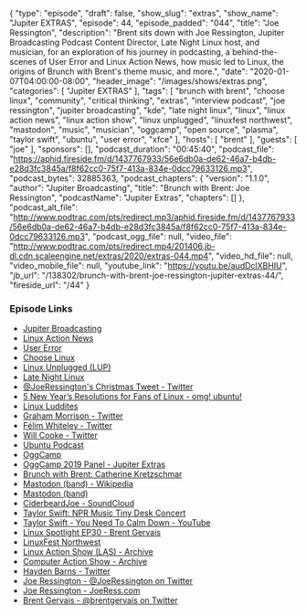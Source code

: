 {
  "type": "episode",
  "draft": false,
  "show_slug": "extras",
  "show_name": "Jupiter EXTRAS",
  "episode": 44,
  "episode_padded": "044",
  "title": "Joe Ressington",
  "description": "Brent sits down with Joe Ressington, Jupiter Broadcasting Podcast Content Director, Late Night Linux host, and musician, for an exploration of his journey in podcasting, a behind-the-scenes of User Error and Linux Action News, how music led to Linux, the origins of Brunch with Brent's theme music, and more.",
  "date": "2020-01-07T04:00:00-08:00",
  "header_image": "/images/shows/extras.png",
  "categories": [
    "Jupiter EXTRAS"
  ],
  "tags": [
    "brunch with brent",
    "choose linux",
    "community",
    "critical thinking",
    "extras",
    "interview podcast",
    "joe ressington",
    "jupiter broadcasting",
    "kde",
    "late night linux",
    "linux",
    "linux action news",
    "linux action show",
    "linux unplugged",
    "linuxfest northwest",
    "mastodon",
    "music",
    "musician",
    "oggcamp",
    "open source",
    "plasma",
    "taylor swift",
    "ubuntu",
    "user error",
    "xfce"
  ],
  "hosts": [
    "brent"
  ],
  "guests": [
    "joe"
  ],
  "sponsors": [],
  "podcast_duration": "00:45:40",
  "podcast_file": "https://aphid.fireside.fm/d/1437767933/56e6db0a-de62-46a7-b4db-e28d3fc3845a/f8f62cc0-75f7-413a-834e-0dcc79633126.mp3",
  "podcast_bytes": 32885363,
  "podcast_chapters": {
    "version": "1.1.0",
    "author": "Jupiter Broadcasting",
    "title": "Brunch with Brent: Joe Ressington",
    "podcastName": "Jupiter Extras",
    "chapters": []
  },
  "podcast_alt_file": "http://www.podtrac.com/pts/redirect.mp3/aphid.fireside.fm/d/1437767933/56e6db0a-de62-46a7-b4db-e28d3fc3845a/f8f62cc0-75f7-413a-834e-0dcc79633126.mp3",
  "podcast_ogg_file": null,
  "video_file": "http://www.podtrac.com/pts/redirect.mp4/201406.jb-dl.cdn.scaleengine.net/extras/2020/extras-044.mp4",
  "video_hd_file": null,
  "video_mobile_file": null,
  "youtube_link": "https://youtu.be/audDclXBHIU",
  "jb_url": "/138302/brunch-with-brent-joe-ressington-jupiter-extras-44/",
  "fireside_url": "/44"
}


### Episode Links

  * [Jupiter Broadcasting](http://jupiterbroadcasting.com/ "Jupiter Broadcasting")
  * [Linux Action News](http://linuxactionnews.com/ "Linux Action News")
  * [User Error](https://error.show/ "User Error")
  * [Choose Linux](https://chooselinux.show/ "Choose Linux")
  * [Linux Unplugged (LUP)](https://linuxunplugged.com/ "Linux Unplugged \(LUP\)")
  * [Late Night Linux](https://latenightlinux.com/ "Late Night Linux")
  * [@JoeRessington's Christmas Tweet - Twitter](https://twitter.com/JoeRessington/status/1209596633954029568 "@JoeRessington's Christmas Tweet - Twitter")
  * [5 New Year’s Resolutions for Fans of Linux - omg! ubuntu!](https://www.omgubuntu.co.uk/2020/01/new-years-resolutions-linux "5 New Year’s Resolutions for Fans of Linux - omg! ubuntu!")
  * [Linux Luddites](https://luddites.latenightlinux.com/ "Linux Luddites")
  * [Graham Morrison - Twitter](https://twitter.com/degville "Graham Morrison - Twitter")
  * [Félim Whiteley - Twitter](https://twitter.com/felimwhiteley "Félim Whiteley - Twitter")
  * [Will Cooke - Twitter](https://twitter.com/8none1 "Will Cooke - Twitter")
  * [Ubuntu Podcast](https://ubuntupodcast.org/ "Ubuntu Podcast")
  * [OggCamp](https://www.oggcamp.org/ "OggCamp")
  * [OggCamp 2019 Panel - Jupiter Extras](https://extras.show/26 "OggCamp 2019 Panel - Jupiter Extras")
  * [Brunch with Brent: Catherine Kretzschmar](https://extras.show/42 "Brunch with Brent: Catherine Kretzschmar")
  * [Mastodon (band) - Wikipedia](https://en.wikipedia.org/wiki/Mastodon_\(band\) "Mastodon \(band\) - Wikipedia")
  * [Mastodon (band)](https://www.mastodonrocks.com "Mastodon \(band\)")
  * [CiderbeardJoe - SoundCloud](https://soundcloud.com/ciderbeardjoe "CiderbeardJoe - SoundCloud")
  * [Taylor Swift: NPR Music Tiny Desk Concert](https://www.npr.org/2019/10/16/770318649/taylor-swift-tiny-desk-concert "Taylor Swift: NPR Music Tiny Desk Concert")
  * [Taylor Swift - You Need To Calm Down - YouTube](https://www.youtube.com/watch?v=Dkk9gvTmCXY "Taylor Swift - You Need To Calm Down - YouTube")
  * [Linux Spotlight EP30 - Brent Gervais](https://bigdaddylinux.com/video/episode-30-brent-gervais/ "Linux Spotlight EP30 - Brent Gervais")
  * [LinuxFest Northwest](https://linuxfestnorthwest.org "LinuxFest Northwest")
  * [Linux Action Show (LAS) - Archive](https://www.jupiterbroadcasting.com/show/linuxactionshow/ "Linux Action Show \(LAS\) - Archive")
  * [Computer Action Show - Archive](https://www.jupiterbroadcasting.com/show/cas/ "Computer Action Show - Archive")
  * [Hayden Barns - Twitter](https://twitter.com/unixterminal "Hayden Barns - Twitter")
  * [Joe Ressington - @JoeRessington on Twitter](https://twitter.com/joeressington "Joe Ressington - @JoeRessington on Twitter")
  * [Joe Ressington - JoeRess.com](https://joeress.com/ "Joe Ressington - JoeRess.com")
  * [Brent Gervais - @brentgervais on Twitter](https://twitter.com/brentgervais "Brent Gervais - @brentgervais on Twitter")


